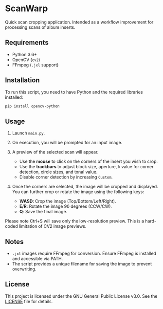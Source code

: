# ScanWarp

Quick scan cropping application. Intended as a workflow improvement for processing scans of album inserts.

## Requirements

- Python 3.6+
- OpenCV (`cv2`)
- FFmpeg (`.jxl` support)

## Installation

To run this script, you need to have Python and the required libraries installed:

```bash
pip install opencv-python
```

## Usage

1. Launch `main.py`.

2. On execution, you will be prompted for an input image.

3. A preview of the selected scan will appear.

   - Use the **mouse** to click on the corners of the insert you wish to crop.
   - Use the **trackbars** to adjust block size, aperture, `k` value for corner detection, circle sizes, and tonal value.
   - Disable corner detection by increasing `Custom`.

4. Once the corners are selected, the image will be cropped and displayed. You can further crop or rotate the image using the following keys:
   
   - **WASD**: Crop the image (Top/Bottom/Left/Right).
   - **E/R**: Rotate the image 90 degrees (CCW/CW).
   - **Q**: Save the final image.

Please note Ctrl+S will save only the low-resolution preview. This is a hard-coded limitation of CV2 image previews.

## Notes

- `.jxl` images require FFmpeg for conversion. Ensure FFmpeg is installed and accessible via PATH.
- The script provides a unique filename for saving the image to prevent overwriting.

## License

This project is licensed under the GNU General Public License v3.0. See the [LICENSE](LICENSE) file for details.